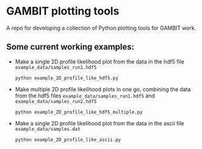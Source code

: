 # GAMBIT plotting tools

A repo for developing a collection of Python plotting tools for GAMBIT work. 


## Some current working examples:

- Make a single 2D profile likelihood plot from the data in the hdf5 file `example_data/samples_run1.hdf5`
  ```terminal
  python example_2D_profile_like_hdf5.py
  ```

- Make multiple 2D profile likelihood plots in one go, combining the data from the hdf5 files `example_data/samples_run1.hdf5` and `example_data/samples_run2.hdf5`
  ```terminal
  python example_2D_profile_like_hdf5_multiple.py
  ```

- Make a single 2D profile likelihood plot from the data in the ascii file `example_data/samples.dat`
  ```terminal
  python example_2D_profile_like_ascii.py
  ```

